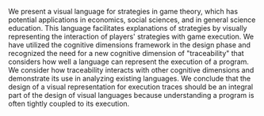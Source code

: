 We present a visual language for strategies in game theory, which has potential
applications in economics, social sciences, and in general science education.
This language facilitates explanations of strategies by visually representing
the interaction of players' strategies with game execution. We have utilized
the cognitive dimensions framework in the design phase and recognized the need
for a new cognitive dimension of "traceability" that considers how well a
language can represent the execution of a program. We consider how traceability
interacts with other cognitive dimensions and demonstrate its use in analyzing
existing languages. We conclude that the design of a visual representation for
execution traces should be an integral part of the design of visual languages
because understanding a program is often tightly coupled to its execution.
